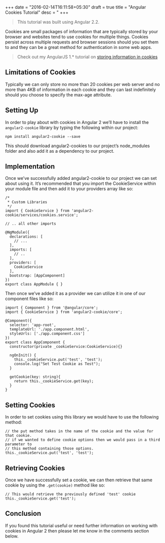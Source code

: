 +++
date = "2016-02-14T16:11:58+05:30"
draft = true
title = "Angular Cookies Tutorial"
desc = "
+++

> This tutorial was built using Angular 2.2. 

Cookies are small packages of information that are typically stored by your browser and websites tend to use cookies for multiple things. Cookies persist across multiple requests and browser sessions should you set them to and they can be a great method for authentication in some web apps.

> Check out my AngularJS 1.* tutorial on [storing information in cookies](https://tutorialedge.net/angularjs-store-cookie-tutorial)

## Limitations of Cookies

Typically we can only store no more than 20 cookies per web server and no more than 4KB of information in each cookie and they can last indefinitely should you choose to specify the max-age attribute. 

## Setting Up

In order to play about with cookies in Angular 2 we’ll have to install the ```angular2-cookie``` library by typing the following within our project:

~~~
npm install angular2-cookie --save
~~~

This should download angular2-cookies to our project’s node_modules folder and also add it as a dependency to our project.

## Implementation

Once we’ve successfully added angular2-cookie to our project we can set about using it. It’s recommended that you import the CookieService within your module file and then add it to your providers array like so:

~~~
/*
 * Custom Libraries
 */
import { CookieService } from 'angular2-cookie/services/cookies.service';

// .. all other imports

@NgModule({
  declarations: [
    // ...
  ],
  imports: [
    // ..
  ],
  providers: [
    CookieService
  ],
  bootstrap: [AppComponent]
})
export class AppModule { }
~~~

Then once we’ve added it as a provider we can utilize it in one of our component files like so:

~~~
import { Component } from '@angular/core';
import { CookieService } from 'angular2-cookie/core';

@Component({
  selector: 'app-root',
  templateUrl: './app.component.html',
  styleUrls: ['./app.component.css']
})
export class AppComponent {
  constructor(private _cookieService:CookieService){}

  ngOnInit() {
    this._cookieService.put('test', 'test');
    console.log("Set Test Cookie as Test");
  }

  getCookie(key: string){
    return this._cookieService.get(key);
  }
}
~~~

## Setting Cookies

In order to set cookies using this library we would have to use the following method:

~~~
// the put method takes in the name of the cookie and the value for that cookie.
// if we wanted to define cookie options then we would pass in a third parameter to 
// this method containing those options.
this._cookieService.put('test', 'test');
~~~

## Retrieving Cookies

Once we have successfully set a cookie, we can then retrieve that same cookie by using the ```.get(cookie)``` method like so:

~~~
// This would retrieve the previously defined 'test' cookie 
this._cookieService.get('test');
~~~

## Conclusion

If you found this tutorial useful or need further information on working with cookies in Angular 2 then please let me know in the comments section below.